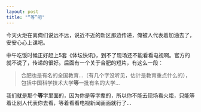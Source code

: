 ```yaml
---
layout: post
title: "“等”吧"
---
```


今天火炬在离俺们说远不远，说近不近的新区那边传递，俺被人代表着加油去了，安安心心上课吧。

中午吃饭时候正好赶上5套《体坛快讯》，到不了现场还不能看看电视啊。官方的就不说了，传递的很好。后面有一个关于合肥的短片，有这么一段：

> 合肥也是有名的全国教育...（有几个字没听见，估计是教育重点什么的），包括中国科学技术大学**等**一批有名的大学...

我们就是那个**等**字里面的，因为你是等字辈的，所以你不能去现场看火炬，只能等着让别人代表你去看，等着看看电视新闻画面就行了...

